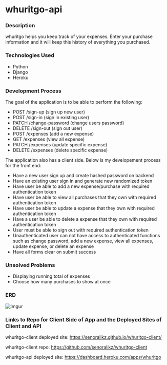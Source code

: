 # whuritgo-api

### Description
whuritgo helps you keep track of your expenses. Enter your purchase information and it will keep this history of everything you purchased.

### Technologies Used
- Python
- Django
- Heroku

### Development Process
The goal of the application is to be able to perform the following:
- POST /sign-up (sign up new user)
- POST /sign-in (sign in existing user)
- PATCH /change-password (change users password)
- DELETE /sign-out (sign out user)
- POST /expenses (add a new expense)
- GET /expenses (view all expense)
- PATCH /expenses (update specific expense)
- DELETE /expenses (delete specific expense)

The application also has a client side. Below is my developement process for the front end:
- Have a new user sign up and create hashed password on backend
- Have an existing user sign in and generate new randomized token
- Have user be able to add a new expense/purchase with required authentication token
- Have user be able to view all purchases that they own with required authentication token
- Have user be able to update a expense that they own with required authentication token
- Have a user be able to delete a expense that they own with required authentication token
- User must be able to sign out with required authentication token
- Unauthenticated user can not have access to authenticated functions such as change password, add a new expense, view all expenses, update expense, or delete an expense
- Have all forms clear on submit success

### Unsolved Problems
- Displaying running total of expenses
- Choose how many purchases to show at once

### ERD
![Imgur](https://i.imgur.com/eJ0fCe9.png "ERD for Project 4")

### Links to Repo for Client Side of App and the Deployed Sites of Client and API
whuritgo-client deployed site:
https://senoralikz.github.io/whuritgo-client/

whuritgo-client repo:
https://github.com/senoralikz/whuritgo-client

whuritgo-api deployed site:
https://dashboard.heroku.com/apps/whuritgo
